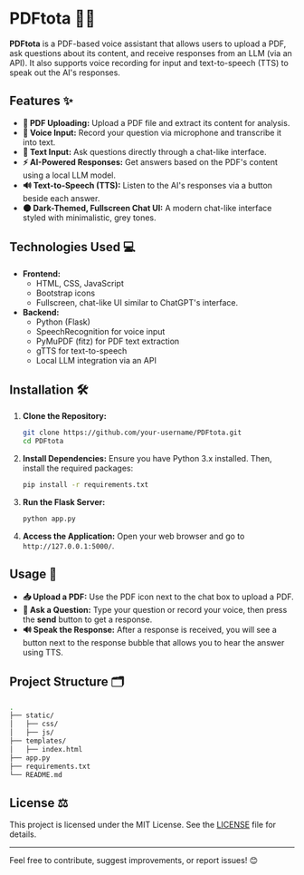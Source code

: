 
# PDFtota 📄🤖

**PDFtota** is a PDF-based voice assistant that allows users to upload a PDF, ask questions about its content, and receive responses from an LLM (via an API). It also supports voice recording for input and text-to-speech (TTS) to speak out the AI's responses.

## Features ✨

- **📂 PDF Uploading:** Upload a PDF file and extract its content for analysis.
- **🎤 Voice Input:** Record your question via microphone and transcribe it into text.
- **💬 Text Input:** Ask questions directly through a chat-like interface.
- **⚡ AI-Powered Responses:** Get answers based on the PDF's content using a local LLM model.
- **🔊 Text-to-Speech (TTS):** Listen to the AI's responses via a button beside each answer.
- **🌑 Dark-Themed, Fullscreen Chat UI:** A modern chat-like interface styled with minimalistic, grey tones.

## Technologies Used 💻

- **Frontend:**
  - HTML, CSS, JavaScript
  - Bootstrap icons
  - Fullscreen, chat-like UI similar to ChatGPT's interface.
- **Backend:**
  - Python (Flask)
  - SpeechRecognition for voice input
  - PyMuPDF (fitz) for PDF text extraction
  - gTTS for text-to-speech
  - Local LLM integration via an API

## Installation 🛠️

1. **Clone the Repository:**
   ```bash
   git clone https://github.com/your-username/PDFtota.git
   cd PDFtota
   ```

2. **Install Dependencies:**
   Ensure you have Python 3.x installed. Then, install the required packages:
   ```bash
   pip install -r requirements.txt
   ```

3. **Run the Flask Server:**
   ```bash
   python app.py
   ```

4. **Access the Application:**
   Open your web browser and go to `http://127.0.0.1:5000/`.

## Usage 🚀

- **📥 Upload a PDF:** Use the PDF icon next to the chat box to upload a PDF.
- **💬 Ask a Question:** Type your question or record your voice, then press the **send** button to get a response.
- **🔊 Speak the Response:** After a response is received, you will see a button next to the response bubble that allows you to hear the answer using TTS.

## Project Structure 🗂️

```bash
.
├── static/
│   ├── css/
│   ├── js/
├── templates/
│   ├── index.html
├── app.py
├── requirements.txt
└── README.md
```

## License ⚖️

This project is licensed under the MIT License. See the [LICENSE](LICENSE) file for details.

---

Feel free to contribute, suggest improvements, or report issues! 😊
